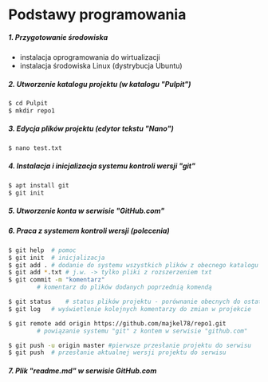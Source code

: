 # Podstawy programowania

##### 1. Przygotowanie środowiska
- instalacja oprogramowania do wirtualizacji
- instalacja środowiska Linux (dystrybucja Ubuntu)

##### 2. Utworzenie katalogu projektu (w katalogu "Pulpit")


```sh
$ cd Pulpit
$ mkdir repo1
```

##### 3. Edycja plików projektu (edytor tekstu "Nano")

```sh
$ nano test.txt
```
##### 4. Instalacja i inicjalizacja systemu kontroli wersji "git"

```sh
$ apt install git
$ git init
```

##### 5. Utworzenie konta w serwisie "GitHub.com"

##### 6. Praca z systemem kontroli wersji (polecenia)

```sh
$ git help	# pomoc
$ git init	# inicjalizacja
$ git add .	# dodanie do systemu wszystkich plików z obecnego katalogu
$ git add *.txt	# j.w. -> tylko pliki z rozszerzeniem txt
$ git commit -m "komentarz"	
		# komentarz do plików dodanych poprzednią komendą

$ git status	# status plików projektu - porównanie obecnych do ostatnio "zrzuconych"
$ git log	# wyświetlenie kolejnych komentarzy do zmian w projekcie

$ git remote add origin https://github.com/majkel78/repo1.git
		# powiązanie systemu "git" z kontem w serwisie "github.com"

$ git push -u origin master	#pierwsze przesłanie projektu do serwisu
$ git push	# przesłanie aktualnej wersji projektu do serwisu
```

##### 7. Plik "readme.md" w serwisie GitHub.com
